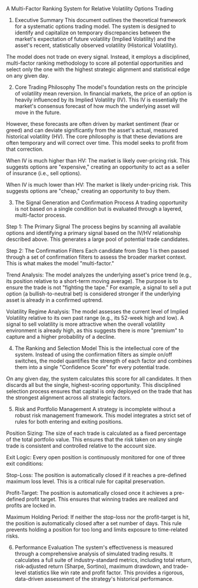 A Multi-Factor Ranking System for Relative Volatility Options Trading
1. Executive Summary
This document outlines the theoretical framework for a systematic options trading model. The system is designed to identify and capitalize on temporary discrepancies between the market's expectation of future volatility (Implied Volatility) and the asset's recent, statistically observed volatility (Historical Volatility).

The model does not trade on every signal. Instead, it employs a disciplined, multi-factor ranking methodology to score all potential opportunities and select only the one with the highest strategic alignment and statistical edge on any given day.

2. Core Trading Philosophy
The model's foundation rests on the principle of volatility mean reversion. In financial markets, the price of an option is heavily influenced by its Implied Volatility (IV). This IV is essentially the market's consensus forecast of how much the underlying asset will move in the future.

However, these forecasts are often driven by market sentiment (fear or greed) and can deviate significantly from the asset's actual, measured historical volatility (HV). The core philosophy is that these deviations are often temporary and will correct over time. This model seeks to profit from that correction.

When IV is much higher than HV: The market is likely over-pricing risk. This suggests options are "expensive," creating an opportunity to act as a seller of insurance (i.e., sell options).

When IV is much lower than HV: The market is likely under-pricing risk. This suggests options are "cheap," creating an opportunity to buy them.

3. The Signal Generation and Confirmation Process
A trading opportunity is not based on a single condition but is evaluated through a layered, multi-factor process.

Step 1: The Primary Signal
The process begins by scanning all available options and identifying a primary signal based on the IV/HV relationship described above. This generates a large pool of potential trade candidates.

Step 2: The Confirmation Filters
Each candidate from Step 1 is then passed through a set of confirmation filters to assess the broader market context. This is what makes the model "multi-factor."

Trend Analysis: The model analyzes the underlying asset's price trend (e.g., its position relative to a short-term moving average). The purpose is to ensure the trade is not "fighting the tape." For example, a signal to sell a put option (a bullish-to-neutral bet) is considered stronger if the underlying asset is already in a confirmed uptrend.

Volatility Regime Analysis: The model assesses the current level of Implied Volatility relative to its own past range (e.g., its 52-week high and low). A signal to sell volatility is more attractive when the overall volatility environment is already high, as this suggests there is more "premium" to capture and a higher probability of a decline.

4. The Ranking and Selection Model
This is the intellectual core of the system. Instead of using the confirmation filters as simple on/off switches, the model quantifies the strength of each factor and combines them into a single "Confidence Score" for every potential trade.

On any given day, the system calculates this score for all candidates. It then discards all but the single, highest-scoring opportunity. This disciplined selection process ensures that capital is only deployed on the trade that has the strongest alignment across all strategic factors.

5. Risk and Portfolio Management
A strategy is incomplete without a robust risk management framework. This model integrates a strict set of rules for both entering and exiting positions.

Position Sizing: The size of each trade is calculated as a fixed percentage of the total portfolio value. This ensures that the risk taken on any single trade is consistent and controlled relative to the account size.

Exit Logic: Every open position is continuously monitored for one of three exit conditions:

Stop-Loss: The position is automatically closed if it reaches a pre-defined maximum loss level. This is a critical rule for capital preservation.

Profit-Target: The position is automatically closed once it achieves a pre-defined profit target. This ensures that winning trades are realized and profits are locked in.

Maximum Holding Period: If neither the stop-loss nor the profit-target is hit, the position is automatically closed after a set number of days. This rule prevents holding a position for too long and limits exposure to time-related risks.

6. Performance Evaluation
The system's effectiveness is measured through a comprehensive analysis of simulated trading results. It calculates a full suite of industry-standard metrics, including total return, risk-adjusted return (Sharpe, Sortino), maximum drawdown, and trade-level statistics like win rate and profit factor. This provides a rigorous, data-driven assessment of the strategy's historical performance.

